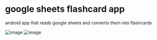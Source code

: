 # google sheets flashcard app
 android app that reads google sheets and converts them into flashcards

![image](https://github.com/JoeChenard/google-sheets-flashcard-app/assets/12203494/89bf9828-caa5-4a42-8c14-2e9ef69a94ed)
![image](https://github.com/JoeChenard/google-sheets-flashcard-app/assets/12203494/8cc12e18-d3d8-4a8b-82b0-5491a065f77d)
